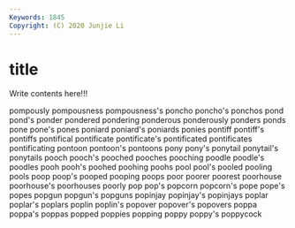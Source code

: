 ```yaml
---
Keywords: 1845
Copyright: (C) 2020 Junjie Li
---
```


# title

Write contents here!!!

pompously 
pompousness 
pompousness's 
poncho 
poncho's 
ponchos 
pond 
pond's 
ponder 
pondered
pondering 
ponderous 
ponderously 
ponders 
ponds 
pone 
pone's 
pones 
poniard 
poniard's
poniards 
ponies 
pontiff 
pontiff's 
pontiffs 
pontifical 
pontificate 
pontificate's 
pontificated 
pontificates
pontificating 
pontoon 
pontoon's 
pontoons 
pony 
pony's 
ponytail 
ponytail's 
ponytails 
pooch
pooch's 
pooched 
pooches 
pooching 
poodle 
poodle's 
poodles 
pooh 
pooh's 
poohed
poohing 
poohs 
pool 
pool's 
pooled 
pooling 
pools 
poop 
poop's 
pooped
pooping 
poops 
poor 
poorer 
poorest 
poorhouse 
poorhouse's 
poorhouses 
poorly 
pop
pop's 
popcorn 
popcorn's 
pope 
pope's 
popes 
popgun 
popgun's 
popguns 
popinjay
popinjay's 
popinjays 
poplar 
poplar's 
poplars 
poplin 
poplin's 
popover 
popover's 
popovers
poppa 
poppa's 
poppas 
popped 
poppies 
popping 
poppy 
poppy's 
poppycock 
